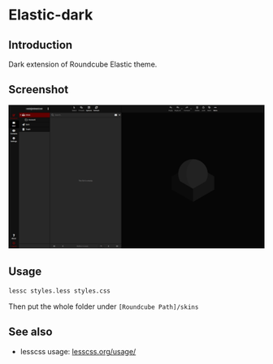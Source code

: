 # Elastic-dark

## Introduction 
Dark extension of Roundcube Elastic theme.

## Screenshot
<p align="center"><img src="screenshot.png"></p>

## Usage
```sh
lessc styles.less styles.css
```
Then put the whole folder under `[Roundcube Path]/skins`

## See also
- lesscss usage: [lesscss.org/usage/](http://lesscss.org/usage/)
